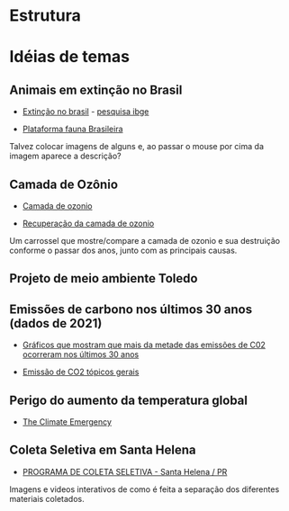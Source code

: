 # Estrutura



# Idéias de temas

## Animais em extinção no Brasil 


- [Extinção no brasil](https://valor.globo.com/brasil/noticia/2023/05/24/sabe-que-especies-estao-ameacadas-de-extincao-no-brasil-confira-alguns-exemplos.ghtml) - [pesquisa ibge](https://biblioteca.ibge.gov.br/index.php/biblioteca-catalogo?view=detalhes&id=2101754)

- [Plataforma fauna Brasileira](https://g1.globo.com/meio-ambiente/noticia/2023/08/02/icmbio-lanca-plataforma-que-reune-dados-de-5-mil-especies-da-fauna-brasileira.ghtml)

Talvez colocar imagens de alguns e, ao passar o mouse por cima da imagem aparece a descrição?

## Camada de Ozônio

- [Camada de ozonio](https://www.cnnbrasil.com.br/tecnologia/camada-de-ozonio-deve-se-recuperar-completamente-nas-proximas-decadas/)

- [Recuperação da camada de ozonio](https://www.bbc.com/portuguese/geral-59053884)

Um carrossel que mostre/compare a camada de ozonio e sua destruição conforme o passar dos anos, junto com as principais causas.

## Projeto de meio ambiente Toledo

## Emissões de carbono nos últimos 30 anos (dados de 2021)

- [Gráficos que mostram que mais da metade das emissões de C02 ocorreram nos últimos 30 anos](https://www.bbc.com/portuguese/geral-59013520)

- [Emissão de CO2 tópicos gerais](https://ourworldindata.org/co2-emissions)

## Perigo do aumento da temperatura global 

- [The Climate Emergency](https://www.rainforestcoalition.org/the-climate-emergency/?gclid=EAIaIQobChMI1I2Lu_XLgQMVdROzAB2nKw-VEAAYASAAEgI8n_D_BwE)

## Coleta Seletiva em Santa Helena
- [PROGRAMA DE COLETA SELETIVA - Santa Helena / PR](https://2013-2016-indicadores.cidadessustentaveis.org.br/br/PR/santa-helena/boa-pratica/295/programa-de-coleta-seletiva)


Imagens e videos interativos de como é feita a separação dos diferentes materiais coletados. 
